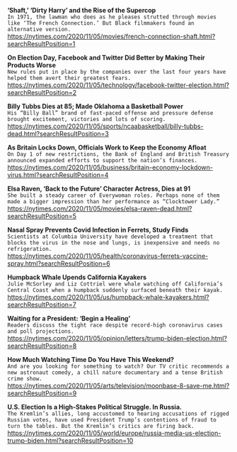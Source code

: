 **‘Shaft,’ ‘Dirty Harry’ and the Rise of the Supercop**\
`In 1971, the lawman who does as he pleases strutted through movies like ‘The French Connection.’ But Black filmmakers found an alternative version.`\
https://nytimes.com/2020/11/05/movies/french-connection-shaft.html?searchResultPosition=1

**On Election Day, Facebook and Twitter Did Better by Making Their Products Worse**\
`New rules put in place by the companies over the last four years have helped them avert their greatest fears.`\
https://nytimes.com/2020/11/05/technology/facebook-twitter-election.html?searchResultPosition=2

**Billy Tubbs Dies at 85; Made Oklahoma a Basketball Power**\
`His “Billy Ball” brand of fast-paced offense and pressure defense brought excitement, victories and lots of scoring.`\
https://nytimes.com/2020/11/05/sports/ncaabasketball/billy-tubbs-dead.html?searchResultPosition=3

**As Britain Locks Down, Officials Work to Keep the Economy Afloat**\
`On Day 1 of new restrictions, the Bank of England and British Treasury announced expanded efforts to support the nation’s finances.`\
https://nytimes.com/2020/11/05/business/britain-economy-lockdown-virus.html?searchResultPosition=4

**Elsa Raven, ‘Back to the Future’ Character Actress, Dies at 91**\
`She built a steady career of Everywoman roles. Perhaps none of them made a bigger impression than her performance as “Clocktower Lady.”`\
https://nytimes.com/2020/11/05/movies/elsa-raven-dead.html?searchResultPosition=5

**Nasal Spray Prevents Covid Infection in Ferrets, Study Finds**\
`Scientists at Columbia University have developed a treatment that blocks the virus in the nose and lungs, is inexpensive and needs no refrigeration.`\
https://nytimes.com/2020/11/05/health/coronavirus-ferrets-vaccine-spray.html?searchResultPosition=6

**Humpback Whale Upends California Kayakers**\
`Julie McSorley and Liz Cottriel were whale watching off California’s Central Coast when a humpback suddenly surfaced beneath their kayak.`\
https://nytimes.com/2020/11/05/us/humpback-whale-kayakers.html?searchResultPosition=7

**Waiting for a President: ‘Begin a Healing’**\
`Readers discuss the tight race despite record-high coronavirus cases and poll projections.`\
https://nytimes.com/2020/11/05/opinion/letters/trump-biden-election.html?searchResultPosition=8

**How Much Watching Time Do You Have This Weekend?**\
`And are you looking for something to watch? Our TV critic recommends a new astronaut comedy, a chill nature documentary and a tense British crime show.`\
https://nytimes.com/2020/11/05/arts/television/moonbase-8-save-me.html?searchResultPosition=9

**U.S. Election Is a High-Stakes Political Struggle. In Russia.**\
`The Kremlin’s allies, long accustomed to hearing accusations of rigged Russian votes, have used President Trump’s contentions of fraud to turn the tables. But the Kremlin’s critics are firing back.`\
https://nytimes.com/2020/11/05/world/europe/russia-media-us-election-trump-biden.html?searchResultPosition=10

